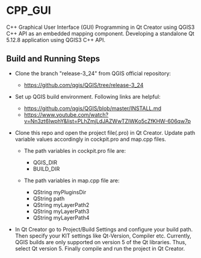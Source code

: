 # CPP_GUI
C++ Graphical User Interface (GUI) Programming in Qt Creator using QGIS3 C++ API as an embedded mapping component. 
Developing a standalone Qt 5.12.8 application using QGIS3 C++ API.

## Build and Running Steps
- Clone the branch "release-3_24" from QGIS official repository:
    - https://github.com/qgis/QGIS/tree/release-3_24

- Set up QGIS build environment. Following links are helpful:
    - https://github.com/qgis/QGIS/blob/master/INSTALL.md
    - https://www.youtube.com/watch?v=Nn3zt6IwphY&list=PLhZmjLdJAZWwTZIWKo5cZfKHW-606qw7p

- Clone this repo and open the project file(.pro) in Qt Creator. Update path variable values accordingly in cockpit.pro and map.cpp files. 
    - The path variables in cockpit.pro file are:
        - QGIS_DIR 
        - BUILD_DIR

    - The path variables in map.cpp file are:
        - QString myPluginsDir
        - QString path
        - QString myLayerPath2
        - QString myLayerPath3
        - QString myLayerPath4 

- In Qt Creator go to Project/Build Settings and configure your build path. Then specify your KIT settings like Qt-Version, Compiler etc. Currently, QGIS builds are only supported on version 5 of the Qt libraries. Thus, select Qt version 5.
Finally compile and run the project in Qt Creator. 

